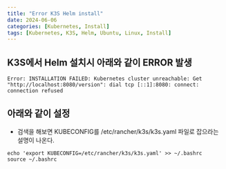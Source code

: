 ```yaml
---
title: "Error K3S Helm install"
date: 2024-06-06
categories: [Kubernetes, Install]
tags: [Kubernetes, K3S, Helm, Ubuntu, Linux, Install]
---
```


## K3S에서 Helm 설치시 아래와 같이 ERROR 발생
```
Error: INSTALLATION FAILED: Kubernetes cluster unreachable: Get "http://localhost:8080/version": dial tcp [::1]:8080: connect: connection refused
```

## 아래와 같이 설정
- 검색을 해보면 KUBECONFIG를 /etc/rancher/k3s/k3s.yaml 파일로 잡으라는 설명이 나온다.
```
echo 'export KUBECONFIG=/etc/rancher/k3s/k3s.yaml' >> ~/.bashrc
source ~/.bashrc
```